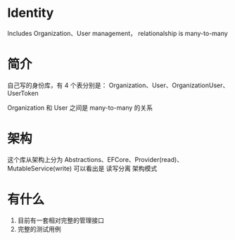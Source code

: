 # Identity
Includes Organization、User management， relationalship is many-to-many

# 简介
自己写的身份库，有 4 个表分别是： Organization、User、OrganizationUser、UserToken

Organization 和 User 之间是 many-to-many 的关系

# 架构
这个库从架构上分为 Abstractions、EFCore、Provider(read)、MutableService(write)
可以看出是 读写分离 架构模式

# 有什么
1. 目前有一套相对完整的管理接口
2. 完整的测试用例

